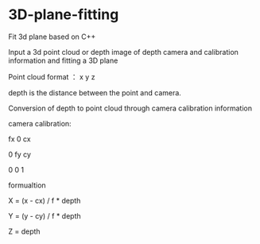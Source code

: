 # 3D-plane-fitting
Fit 3d plane based on C++


Input a 3d point cloud or depth image of depth camera and calibration information and fitting a 3D plane

Point cloud format ： x y z

depth is the distance between the point and camera.


Conversion of depth to point cloud through camera calibration information

camera calibration:

fx 0 cx

0 fy cy

0 0 1

formualtion 

X = (x - cx) / f * depth

Y = (y - cy) / f * depth 

Z = depth
			
